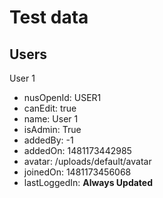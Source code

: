 # Test data

## Users

User 1
- nusOpenId: USER1
- canEdit: true
- name: User 1
- isAdmin: True
- addedBy: -1
- addedOn: 1481173442985
- avatar: /uploads/default/avatar
- joinedOn: 1481173456068
- lastLoggedIn: **Always Updated**